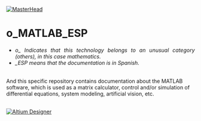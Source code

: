 [![MasterHead](http://dicer0.com/wp-content/uploads/2023/09/MATLAB-di_cer0-Banner.png)](https://dicer0.com/#skills)
# o_MATLAB_ESP
<h6 align="justify">
  <ul>
    <li>o_ Indicates that this technology belongs to an unusual category (others), in this case mathematics.</li>
    <li>_ESP means that the documentation is in Spanish.</li>
  </ul>
</h6>
And this specific repository contains documentation about the MATLAB software, which is used as a matrix calculator, control and/or simulation of differential equations, system modeling, artificial vision, etc.
&nbsp;
<br/>
&nbsp;

[![Altium Designer](http://dicer0.com/wp-content/uploads/2023/09/o_MATLAB.png)](https://dicer0.com/#skills)
